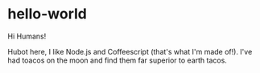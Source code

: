 # hello-world


Hi Humans!

Hubot here, I like Node.js and Coffeescript (that's what I'm made of!). 
I've had toacos on the moon and find them far superior to earth tacos.
